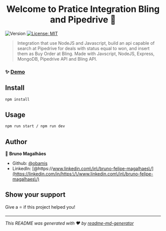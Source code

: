 <h1 align="center">Welcome to Pratice Integration Bling and Pipedrive 👋</h1>
<p>
  <img alt="Version" src="https://img.shields.io/badge/version-1.0	-blue.svg?cacheSeconds=2592000" />
  <a href="#" target="_blank">
    <img alt="License: MIT" src="https://img.shields.io/badge/License-MIT-yellow.svg" />
  </a>
</p>

> Integration that use NodeJS and Javascript, build an api capable of search at Pipedrive for deals with status equal to won, and insert them as Buy Order at Bling. Made with Javscript, NodeJS, Express, MongoDB, Pipedrive API and Bling API.

### ✨ [Demo](https://praticeintegration.herokuapp.com/{requisition})

## Install

```sh
npm install 
```

## Usage

```sh
npm run start / npm run dev
```

## Author

👤 **Bruno Magalhães**

* Github: [@obamis](https://github.com/obamis)
* LinkedIn: [@https:\/\/www.linkedin.com\/in\/bruno-felipe-magalhaes\/](https://linkedin.com/in/https:\/\/www.linkedin.com\/in\/bruno-felipe-magalhaes\/)

## Show your support

Give a ⭐️ if this project helped you!

***
_This README was generated with ❤️ by [readme-md-generator](https://github.com/kefranabg/readme-md-generator)_
